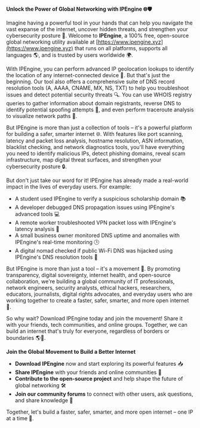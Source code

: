 **Unlock the Power of Global Networking with IPEngine 🌐🛡️**

Imagine having a powerful tool in your hands that can help you navigate the vast expanse of the internet, uncover hidden threats, and strengthen your cybersecurity posture 🔗. Welcome to **IPEngine**, a 100% free, open-source global networking utility available at [https://www.ipengine.xyz](https://www.ipengine.xyz) that runs on all platforms, supports all languages 🌎, and is trusted by users worldwide 🌍.

With IPEngine, you can perform advanced IP geolocation lookups to identify the location of any internet-connected device 📍. But that's just the beginning. Our tool also offers a comprehensive suite of DNS record resolution tools (A, AAAA, CNAME, MX, NS, TXT) to help you troubleshoot issues and detect potential security threats 🔍. You can use WHOIS registry queries to gather information about domain registrants, reverse DNS to identify potential spoofing attempts 🚨, and even perform traceroute analysis to visualize network paths 👀.

But IPEngine is more than just a collection of tools – it's a powerful platform for building a safer, smarter internet 🌐. With features like port scanning, latency and packet loss analysis, hostname resolution, ASN information, blacklist checking, and network diagnostics tools, you'll have everything you need to identify malicious IPs, detect phishing domains, reveal scam infrastructure, map digital threat surfaces, and strengthen your cybersecurity posture 🔒.

But don't just take our word for it! IPEngine has already made a real-world impact in the lives of everyday users. For example:

* A student used IPEngine to verify a suspicious scholarship domain 📚
* A developer debugged DNS propagation issues using IPEngine's advanced tools 💻
* A remote worker troubleshooted VPN packet loss with IPEngine's latency analysis 🔌
* A small business owner monitored DNS uptime and anomalies with IPEngine's real-time monitoring 🕒
* A digital nomad checked if public Wi-Fi DNS was hijacked using IPEngine's DNS resolution tools 📡

But IPEngine is more than just a tool – it's a movement 🚀. By promoting transparency, digital sovereignty, internet health, and open-source collaboration, we're building a global community of IT professionals, network engineers, security analysts, ethical hackers, researchers, educators, journalists, digital rights advocates, and everyday users who are working together to create a faster, safer, smarter, and more open internet 🌟.

So why wait? Download IPEngine today and join the movement! Share it with your friends, tech communities, and online groups. Together, we can build an internet that's truly for everyone, regardless of borders or boundaries 🌎🔑.

**Join the Global Movement to Build a Better Internet**

* **Download IPEngine** now and start exploring its powerful features 📥
* **Share IPEngine** with your friends and online communities 🤝
* **Contribute to the open-source project** and help shape the future of global networking 🛠️
* **Join our community forums** to connect with other users, ask questions, and share knowledge 💬

Together, let's build a faster, safer, smarter, and more open internet – one IP at a time 🔗.